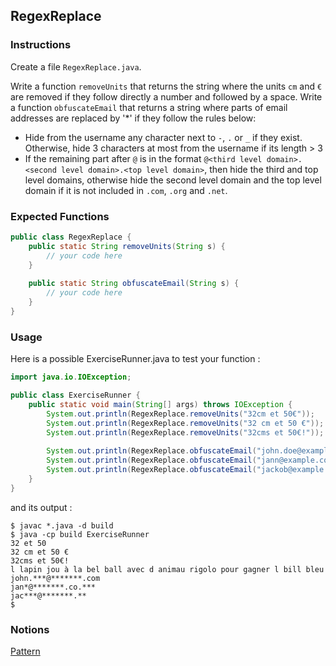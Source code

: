 ## RegexReplace

### Instructions

Create a file `RegexReplace.java`.

Write a function `removeUnits` that returns the string where the units `cm` and `€` are removed if they follow directly a number and followed by a space.
Write a function `obfuscateEmail` that returns a string where parts of email addresses are replaced by '*' if they follow the rules below:
- Hide from the username any character next to `-`,  `.` or `_` if they exist. Otherwise, hide 3 characters at most from the username if its length > 3
- If the remaining part after `@` is in the format `@<third level domain>.<second level domain>.<top level domain>`, then hide the third and top level domains, otherwise hide the second level domain and the top level domain if it is not included in `.com`, `.org` and `.net`.

### Expected Functions
```java
public class RegexReplace {
    public static String removeUnits(String s) {
        // your code here
    }
    
    public static String obfuscateEmail(String s) {
        // your code here
    }
}
```

### Usage

Here is a possible ExerciseRunner.java to test your function
: 
```java
import java.io.IOException;

public class ExerciseRunner {
    public static void main(String[] args) throws IOException {
        System.out.println(RegexReplace.removeUnits("32cm et 50€"));
        System.out.println(RegexReplace.removeUnits("32 cm et 50 €"));
        System.out.println(RegexReplace.removeUnits("32cms et 50€!"));
        
        System.out.println(RegexReplace.obfuscateEmail("john.doe@example.com"));
        System.out.println(RegexReplace.obfuscateEmail("jann@example.co.org"));
        System.out.println(RegexReplace.obfuscateEmail("jackob@example.fr"));
    }
}
```
          
and its output :
```shell
$ javac *.java -d build
$ java -cp build ExerciseRunner 
32 et 50
32 cm et 50 €
32cms et 50€!
l lapin jou à la bel ball avec d animau rigolo pour gagner l bill bleu
john.***@*******.com
jan*@*******.co.***
jac***@*******.**
$ 
```

### Notions
[Pattern](https://docs.oracle.com/en/java/javase/17/docs/api/java.base/java/util/regex/Pattern.html)  
